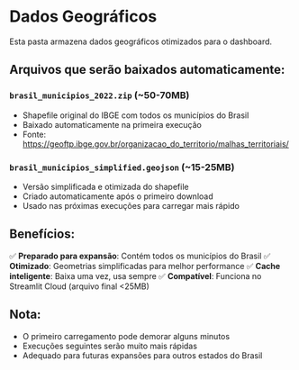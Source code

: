 # Dados Geográficos

Esta pasta armazena dados geográficos otimizados para o dashboard.

## Arquivos que serão baixados automaticamente:

### `brasil_municipios_2022.zip` (~50-70MB)
- Shapefile original do IBGE com todos os municípios do Brasil
- Baixado automaticamente na primeira execução
- Fonte: https://geoftp.ibge.gov.br/organizacao_do_territorio/malhas_territoriais/

### `brasil_municipios_simplified.geojson` (~15-25MB)
- Versão simplificada e otimizada do shapefile
- Criado automaticamente após o primeiro download
- Usado nas próximas execuções para carregar mais rápido

## Benefícios:

✅ **Preparado para expansão**: Contém todos os municípios do Brasil
✅ **Otimizado**: Geometrias simplificadas para melhor performance
✅ **Cache inteligente**: Baixa uma vez, usa sempre
✅ **Compatível**: Funciona no Streamlit Cloud (arquivo final <25MB)

## Nota:
- O primeiro carregamento pode demorar alguns minutos
- Execuções seguintes serão muito mais rápidas
- Adequado para futuras expansões para outros estados do Brasil